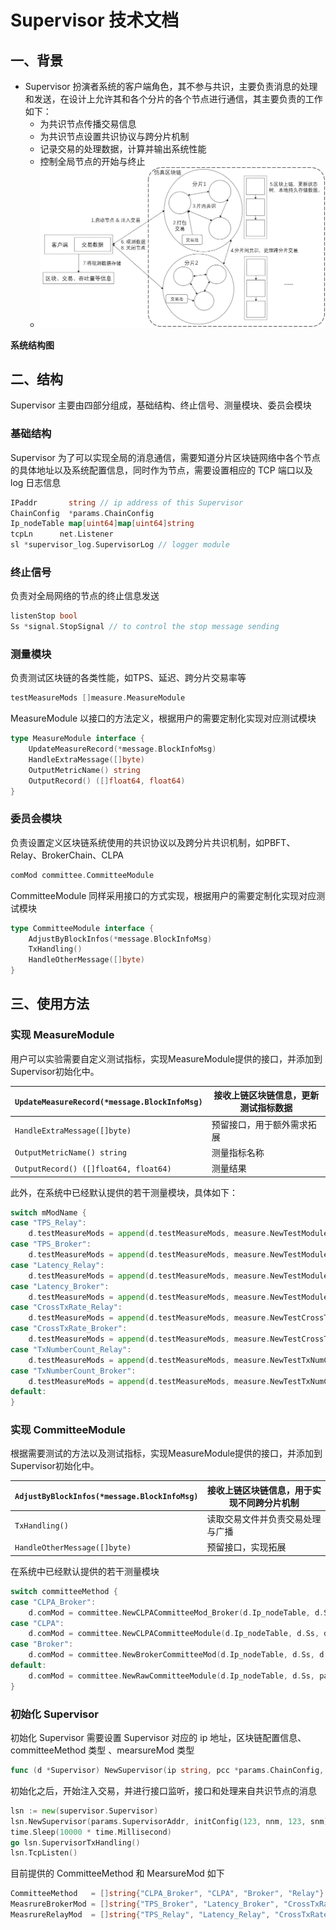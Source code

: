 # Supervisor 技术文档

## 一、背景

- Supervisor 扮演者系统的客户端角色，其不参与共识，主要负责消息的处理和发送，在设计上允许其和各个分片的各个节点进行通信，其主要负责的工作如下：
  - 为共识节点传播交易信息
  - 为共识节点设置共识协议与跨分片机制
  - 记录交易的处理数据，计算并输出系统性能
  - 控制全局节点的开始与终止
  - ![img](./fig/output.PNG)

**系统结构图**

## 二、结构

Supervisor 主要由四部分组成，基础结构、终止信号、测量模块、委员会模块

### 基础结构

Supervisor 为了可以实现全局的消息通信，需要知道分片区块链网络中各个节点的具体地址以及系统配置信息，同时作为节点，需要设置相应的 TCP 端口以及 log 日志信息

```Go
IPaddr       string // ip address of this Supervisor
ChainConfig  *params.ChainConfig
Ip_nodeTable map[uint64]map[uint64]string
tcpLn      net.Listener
sl *supervisor_log.SupervisorLog // logger module
```

### 终止信号

负责对全局网络的节点的终止信息发送

```Go
listenStop bool
Ss *signal.StopSignal // to control the stop message sending
```

### 测量模块

负责测试区块链的各类性能，如TPS、延迟、跨分片交易率等

```Go
testMeasureMods []measure.MeasureModule
```

MeasureModule 以接口的方法定义，根据用户的需要定制化实现对应测试模块

```Go
type MeasureModule interface {
    UpdateMeasureRecord(*message.BlockInfoMsg)
    HandleExtraMessage([]byte)
    OutputMetricName() string
    OutputRecord() ([]float64, float64)
}
```

### 委员会模块

负责设置定义区块链系统使用的共识协议以及跨分片共识机制，如PBFT、Relay、BrokerChain、CLPA

```Go
comMod committee.CommitteeModule
```

CommitteeModule 同样采用接口的方式实现，根据用户的需要定制化实现对应测试模块

```Go
type CommitteeModule interface {
    AdjustByBlockInfos(*message.BlockInfoMsg)
    TxHandling()
    HandleOtherMessage([]byte)
}
```

## 三、使用方法

### 实现 MeasureModule

用户可以实验需要自定义测试指标，实现MeasureModule提供的接口，并添加到Supervisor初始化中。

| `UpdateMeasureRecord(*message.BlockInfoMsg)` | 接收上链区块链信息，更新测试指标数据 |
| -------------------------------------------- | ------------------------------------ |
| `HandleExtraMessage([]byte)`                 | 预留接口，用于额外需求拓展           |
| `OutputMetricName() string`                  | 测量指标名称                         |
| `OutputRecord() ([]float64, float64)`        | 测量结果                             |

此外，在系统中已经默认提供的若干测量模块，具体如下：

```Go
switch mModName {
case "TPS_Relay":
    d.testMeasureMods = append(d.testMeasureMods, measure.NewTestModule_avgTPS_Relay())
case "TPS_Broker":
    d.testMeasureMods = append(d.testMeasureMods, measure.NewTestModule_avgTPS_Broker())
case "Latency_Relay":
    d.testMeasureMods = append(d.testMeasureMods, measure.NewTestModule_Latency_Relay())
case "Latency_Broker":
    d.testMeasureMods = append(d.testMeasureMods, measure.NewTestModule_Latency_Broker())
case "CrossTxRate_Relay":
    d.testMeasureMods = append(d.testMeasureMods, measure.NewTestCrossTxRate_Relay())
case "CrossTxRate_Broker":
    d.testMeasureMods = append(d.testMeasureMods, measure.NewTestCrossTxRate_Broker())
case "TxNumberCount_Relay":
    d.testMeasureMods = append(d.testMeasureMods, measure.NewTestTxNumCount_Relay())
case "TxNumberCount_Broker":
    d.testMeasureMods = append(d.testMeasureMods, measure.NewTestTxNumCount_Broker())
default:
}
```

### 实现 CommitteeModule

根据需要测试的方法以及测试指标，实现MeasureModule提供的接口，并添加到Supervisor初始化中。

| `AdjustByBlockInfos(*message.BlockInfoMsg)` | 接收上链区块链信息，用于实现不同跨分片机制 |
| ------------------------------------------- | ------------------------------------------ |
| `TxHandling()`                              | 读取交易文件并负责交易处理与广播           |
| `HandleOtherMessage([]byte)`                | 预留接口，实现拓展                         |

在系统中已经默认提供的若干测量模块

```Go
switch committeeMethod {
case "CLPA_Broker":
    d.comMod = committee.NewCLPACommitteeMod_Broker(d.Ip_nodeTable, d.Ss, d.sl, params.FileInput, params.TotalDataSize, 16000, 50)
case "CLPA":
    d.comMod = committee.NewCLPACommitteeModule(d.Ip_nodeTable, d.Ss, d.sl, params.FileInput, params.TotalDataSize, 16000, 50)
case "Broker":
    d.comMod = committee.NewBrokerCommitteeMod(d.Ip_nodeTable, d.Ss, d.sl, params.FileInput, params.TotalDataSize, 16000)
default:
    d.comMod = committee.NewRawCommitteeModule(d.Ip_nodeTable, d.Ss, params.FileInput, params.TotalDataSize, 16000)
}
```

### 初始化 Supervisor 

初始化 Supervisor 需要设置 Supervisor 对应的 ip 地址，区块链配置信息、committeeMethod 类型 、mearsureMod 类型

```Go
func (d *Supervisor) NewSupervisor(ip string, pcc *params.ChainConfig, committeeMethod string, mearsureModNames ...string) 
```

初始化之后，开始注入交易，并进行接口监听，接口和处理来自共识节点的消息

```Go
lsn := new(supervisor.Supervisor)
lsn.NewSupervisor(params.SupervisorAddr, initConfig(123, nnm, 123, snm), params.CommitteeMethod[mod], measureMod...)
time.Sleep(10000 * time.Millisecond)
go lsn.SupervisorTxHandling()
lsn.TcpListen()
```

目前提供的 CommitteeMethod 和 MearsureMod 如下

```Go
CommitteeMethod   = []string{"CLPA_Broker", "CLPA", "Broker", "Relay"}
MeasrureBrokerMod = []string{"TPS_Broker", "Latency_Broker", "CrossTxRate_Broker", "TxNumberCount_Broker"}
MeasrureRelayMod  = []string{"TPS_Relay", "Latency_Relay", "CrossTxRate_Relay", "TxNumberCount_Relay"}
```
